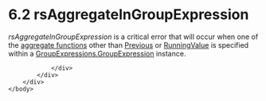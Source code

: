 <html dir="LTR" xmlns:mshelp="http://msdn.microsoft.com/mshelp" xmlns:ddue="http://ddue.schemas.microsoft.com/authoring/2003/5" xmlns:xlink="http://www.w3.org/1999/xlink" xmlns:tool="http://www.microsoft.com/tooltip">
    <head>
        <meta http-equiv="Content-Type" content="text/html; CHARSET=utf-8"></meta>
        <meta name="save" content="history"></meta>
        <title>6.2 rsAggregateInGroupExpression</title>
        <xml>
            <mshelp:toctitle title="6.2 rsAggregateInGroupExpression"></mshelp:toctitle>
            <mshelp:rltitle title="[MS-RDL]: rsAggregateInGroupExpression"></mshelp:rltitle>
            <mshelp:keyword index="A" term="e3774e7d-228b-4899-91fa-3e8b019bc6da"></mshelp:keyword>
            <mshelp:attr name="DCSext.ContentType" value="open specification"></mshelp:attr>
            <mshelp:attr name="AssetID" value="e3774e7d-228b-4899-91fa-3e8b019bc6da"></mshelp:attr>
            <mshelp:attr name="TopicType" value="kbRef"></mshelp:attr>
            <mshelp:attr name="DCSext.Title" value="[MS-RDL]: rsAggregateInGroupExpression" />
        </xml>
    </head>
    <body>
        <div id="header">
            <h1 class="heading">6.2 rsAggregateInGroupExpression</h1>
        </div>
        <div id="mainSection">
            <div id="mainBody">
                <div id="allHistory" class="saveHistory"></div>
                <div id="sectionSection0" class="section" name="collapseableSection">
                    

<p><i>rsAggregateInGroupExpression</i> is a critical error that
will occur when one of the <a href="b2482b3f-74ab-4ca8-a9e5-c07955011743.html#gt_1d75df79-dbed-4ab5-8650-588c4e94ba3b">aggregate
functions</a> other than <a href="3e1da2a1-547f-4b00-b88e-62847bea3419.html">Previous</a>
or <a href="d87b6538-477f-4292-a3dd-a5774142bec6.html">RunningValue</a> is
specified within a <a href="ce9ab038-c7b6-4ac1-ba9e-faa3a2657eb7.html">GroupExpressions.GroupExpression</a>
instance. </p>


                </div>
            </div>
        </div>
    </body>
</html>